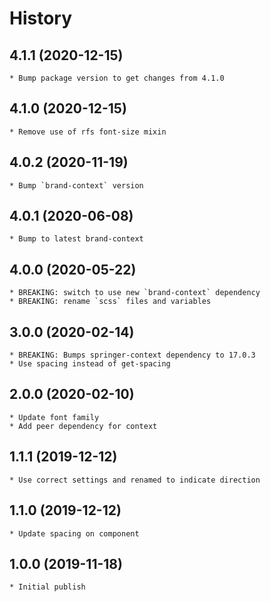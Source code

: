 # History

## 4.1.1 (2020-12-15)
    * Bump package version to get changes from 4.1.0 

## 4.1.0 (2020-12-15)
    * Remove use of rfs font-size mixin

## 4.0.2 (2020-11-19)
    * Bump `brand-context` version

## 4.0.1 (2020-06-08)
    * Bump to latest brand-context

## 4.0.0 (2020-05-22)
    * BREAKING: switch to use new `brand-context` dependency
    * BREAKING: rename `scss` files and variables

## 3.0.0 (2020-02-14)
	* BREAKING: Bumps springer-context dependency to 17.0.3
	* Use spacing instead of get-spacing

## 2.0.0 (2020-02-10)
    * Update font family
    * Add peer dependency for context  

## 1.1.1 (2019-12-12)
	* Use correct settings and renamed to indicate direction

## 1.1.0 (2019-12-12)
	* Update spacing on component 

## 1.0.0 (2019-11-18)
	* Initial publish
